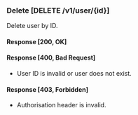 ### Delete [DELETE /v1/user/{id}]

Delete user by ID.

#### Response [200, OK]

#### Response [400, Bad Request]

- User ID is invalid or user does not exist.

#### Response [403, Forbidden]

- Authorisation header is invalid.
